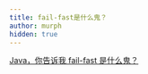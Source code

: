 ```yaml
---
title: fail-fast是什么鬼？
author: murph
hidden: true
---
```


[Java，你告诉我 fail-fast 是什么鬼？](https://mp.weixin.qq.com/s/P_advkTtYdfCnK3ovcacBg)
